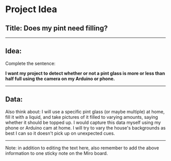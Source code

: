 # Project Idea

## Title: Does my pint need filling?

---

## Idea:

Complete the sentence:

**I want my project to detect whether or not a pint glass is more or less than half full using the camera on my Arduino or phone.**

---

## Data:

Also think about: I will use a specific pint glass (or maybe multiple) at home, fill it with a liquid, and take pictures of it filled to varying amounts, saying whether it should be topped up. I would capture this data myself using my phone or Arduino cam at home. I will try to vary the house's backgrounds as best I can so it doesn't pick up on unexpected cues.

---

Note: in addition to editing the text here, also remember to add the above information to one sticky note on the Miro board.
